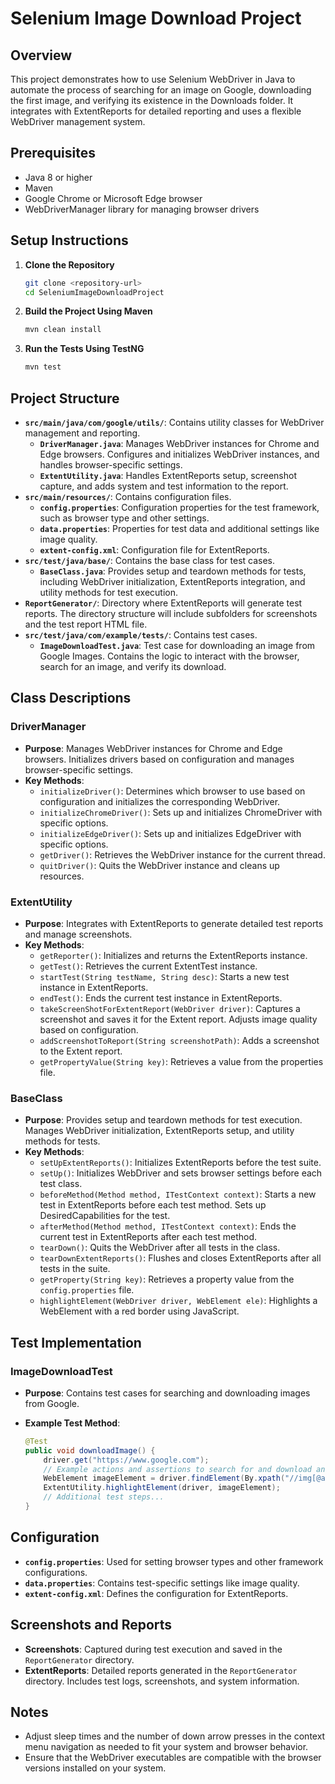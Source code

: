 # Selenium Image Download Project

## Overview

This project demonstrates how to use Selenium WebDriver in Java to automate the process of searching for an image on Google, downloading the first image, and verifying its existence in the Downloads folder. It integrates with ExtentReports for detailed reporting and uses a flexible WebDriver management system.

## Prerequisites

- Java 8 or higher
- Maven
- Google Chrome or Microsoft Edge browser
- WebDriverManager library for managing browser drivers

## Setup Instructions

1. **Clone the Repository**

    ```sh
    git clone <repository-url>
    cd SeleniumImageDownloadProject
    ```

2. **Build the Project Using Maven**

    ```sh
    mvn clean install
    ```

3. **Run the Tests Using TestNG**

    ```sh
    mvn test
    ```

## Project Structure

- **`src/main/java/com/google/utils/`**: Contains utility classes for WebDriver management and reporting.
  - **`DriverManager.java`**: Manages WebDriver instances for Chrome and Edge browsers. Configures and initializes WebDriver instances, and handles browser-specific settings.
  - **`ExtentUtility.java`**: Handles ExtentReports setup, screenshot capture, and adds system and test information to the report.
- **`src/main/resources/`**: Contains configuration files.
  - **`config.properties`**: Configuration properties for the test framework, such as browser type and other settings.
  - **`data.properties`**: Properties for test data and additional settings like image quality.
  - **`extent-config.xml`**: Configuration file for ExtentReports.
- **`src/test/java/base/`**: Contains the base class for test cases.
  - **`BaseClass.java`**: Provides setup and teardown methods for tests, including WebDriver initialization, ExtentReports integration, and utility methods for test execution.
- **`ReportGenerator/`**: Directory where ExtentReports will generate test reports. The directory structure will include subfolders for screenshots and the test report HTML file.
- **`src/test/java/com/example/tests/`**: Contains test cases.
  - **`ImageDownloadTest.java`**: Test case for downloading an image from Google Images. Contains the logic to interact with the browser, search for an image, and verify its download.

## Class Descriptions

### DriverManager

- **Purpose**: Manages WebDriver instances for Chrome and Edge browsers. Initializes drivers based on configuration and manages browser-specific settings.
- **Key Methods**:
  - `initializeDriver()`: Determines which browser to use based on configuration and initializes the corresponding WebDriver.
  - `initializeChromeDriver()`: Sets up and initializes ChromeDriver with specific options.
  - `initializeEdgeDriver()`: Sets up and initializes EdgeDriver with specific options.
  - `getDriver()`: Retrieves the WebDriver instance for the current thread.
  - `quitDriver()`: Quits the WebDriver instance and cleans up resources.

### ExtentUtility

- **Purpose**: Integrates with ExtentReports to generate detailed test reports and manage screenshots.
- **Key Methods**:
  - `getReporter()`: Initializes and returns the ExtentReports instance.
  - `getTest()`: Retrieves the current ExtentTest instance.
  - `startTest(String testName, String desc)`: Starts a new test instance in ExtentReports.
  - `endTest()`: Ends the current test instance in ExtentReports.
  - `takeScreenShotForExtentReport(WebDriver driver)`: Captures a screenshot and saves it for the Extent report. Adjusts image quality based on configuration.
  - `addScreenshotToReport(String screenshotPath)`: Adds a screenshot to the Extent report.
  - `getPropertyValue(String key)`: Retrieves a value from the properties file.

### BaseClass

- **Purpose**: Provides setup and teardown methods for test execution. Manages WebDriver initialization, ExtentReports setup, and utility methods for tests.
- **Key Methods**:
  - `setUpExtentReports()`: Initializes ExtentReports before the test suite.
  - `setUp()`: Initializes WebDriver and sets browser settings before each test class.
  - `beforeMethod(Method method, ITestContext context)`: Starts a new test in ExtentReports before each test method. Sets up DesiredCapabilities for the test.
  - `afterMethod(Method method, ITestContext context)`: Ends the current test in ExtentReports after each test method.
  - `tearDown()`: Quits the WebDriver after all tests in the class.
  - `tearDownExtentReports()`: Flushes and closes ExtentReports after all tests in the suite.
  - `getProperty(String key)`: Retrieves a property value from the `config.properties` file.
  - `highlightElement(WebDriver driver, WebElement ele)`: Highlights a WebElement with a red border using JavaScript.

## Test Implementation

### ImageDownloadTest

- **Purpose**: Contains test cases for searching and downloading images from Google.
- **Example Test Method**:

    ```java
    @Test
    public void downloadImage() {
        driver.get("https://www.google.com");
        // Example actions and assertions to search for and download an image
        WebElement imageElement = driver.findElement(By.xpath("//img[@alt='example']"));
        ExtentUtility.highlightElement(driver, imageElement);
        // Additional test steps...
    }
    ```

## Configuration

- **`config.properties`**: Used for setting browser types and other framework configurations.
- **`data.properties`**: Contains test-specific settings like image quality.
- **`extent-config.xml`**: Defines the configuration for ExtentReports.

## Screenshots and Reports

- **Screenshots**: Captured during test execution and saved in the `ReportGenerator` directory.
- **ExtentReports**: Detailed reports generated in the `ReportGenerator` directory. Includes test logs, screenshots, and system information.

## Notes

- Adjust sleep times and the number of down arrow presses in the context menu navigation as needed to fit your system and browser behavior.
- Ensure that the WebDriver executables are compatible with the browser versions installed on your system.


